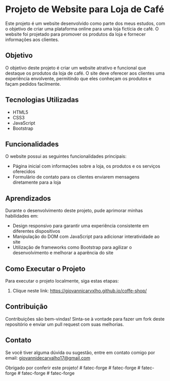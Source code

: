# Projeto de Website para Loja de Café

Este projeto é um website desenvolvido como parte dos meus estudos, com o objetivo de criar uma plataforma online para uma loja fictícia de café. O website foi projetado para promover os produtos da loja e fornecer informações aos clientes.

## Objetivo

O objetivo deste projeto é criar um website atrativo e funcional que destaque os produtos da loja de café. O site deve oferecer aos clientes uma experiência envolvente, permitindo que eles conheçam os produtos e façam pedidos facilmente.

## Tecnologias Utilizadas

- HTML5
- CSS3
- JavaScript
- Bootstrap

## Funcionalidades

O website possui as seguintes funcionalidades principais:

- Página inicial com informações sobre a loja, os produtos e os serviços oferecidos
- Formulário de contato para os clientes enviarem mensagens diretamente para a loja

## Aprendizados

Durante o desenvolvimento deste projeto, pude aprimorar minhas habilidades em:

- Design responsivo para garantir uma experiência consistente em diferentes dispositivos
- Manipulação do DOM com JavaScript para adicionar interatividade ao site
- Utilização de frameworks como Bootstrap para agilizar o desenvolvimento e melhorar a aparência do site

## Como Executar o Projeto

Para executar o projeto localmente, siga estas etapas:

1. Clique neste link: https://giovannicarvxlho.github.io/coffe-shop/

## Contribuição

Contribuições são bem-vindas! Sinta-se à vontade para fazer um fork deste repositório e enviar um pull request com suas melhorias.

## Contato

Se você tiver alguma dúvida ou sugestão, entre em contato comigo por email: giovannidecarvalho17@gmail.com

Obrigado por conferir este projeto!
#   f a t e c - f o r g e  
 #   f a t e c - f o r g e  
 #   f a t e c - f o r g e  
 #   f a t e c - f o r g e  
 #   f a t e c - f o r g e  
 